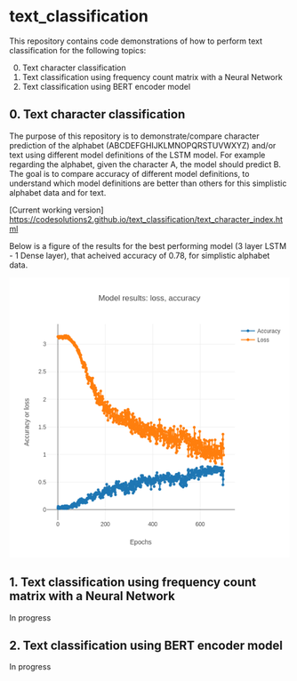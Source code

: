 #  text_classification 

This repository contains code demonstrations of how to perform text classification for the following topics: 

  0. Text character classification
  1. Text classification using frequency count matrix with a Neural Network
  2. Text classification using BERT encoder model


## 0. Text character classification
The purpose of this repository is to demonstrate/compare character prediction of the alphabet (ABCDEFGHIJKLMNOPQRSTUVWXYZ) and/or text using different model definitions of the LSTM model. For example regarding the alphabet, given the character A, the model should predict B. The goal is to compare accuracy of different model definitions, to understand which model definitions are better than others for this simplistic alphabet data and for text. 

[Current working version] https://codesolutions2.github.io/text_classification/text_character_index.html

Below is a figure of the results for the best performing model (3 layer LSTM - 1 Dense layer), that acheived accuracy of 0.78, for simplistic alphabet data.

![alt_text](best_model_accuracy_0_78.png)


## 1. Text classification using frequency count matrix with a Neural Network
In progress


## 2. Text classification using BERT encoder model
In progress
